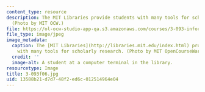```yaml
---
content_type: resource
description: The MIT Libraries provide students with many tools for scholarly research.
  (Photo by MIT OCW.)
file: https://ol-ocw-studio-app-qa.s3.amazonaws.com/courses/3-093-information-exploration-becoming-a-savvy-scholar-fall-2006/13588b21d7d748f2ed6c012514964e04_3-093f06.jpg
file_type: image/jpeg
image_metadata:
  caption: The [MIT Libraries](http://libraries.mit.edu/index.html) provide students
    with many tools for scholarly research. (Photo by MIT OpenCourseWare.)
  credit: ''
  image-alt: A student at a computer terminal in the library.
resourcetype: Image
title: 3-093f06.jpg
uid: 13588b21-d7d7-48f2-ed6c-012514964e04
---
```

